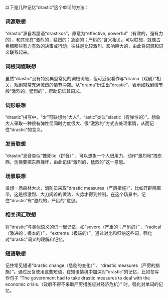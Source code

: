 以下是几种记忆“drastic”这个单词的方法：

### 词源联想
“drastic”源自希腊语“drastikos”，原意为“effective, powerful”（有效的，强有力的），和其现在“激烈的，猛烈的；急剧的；严厉的”含义相关。可以联想，就像古希腊那些有力有效的决策或行动，往往是比较激烈、影响巨大的，由此将词源和词义联系起来。

### 词根词缀联想
虽然“drastic”没有特别典型常见的词根词缀，但可近似看作与“drama（戏剧）”相关，戏剧常常充满激烈的情节冲突。从“drama”衍生出“drastic”，表示如戏剧情节般“激烈的，猛烈的”，帮助记忆其词义。

### 词形联想
“drastic”拼写中，“dr”可联想为“大人”，“astic”类似“elastic（有弹性的）”。想象大人采取一种很有弹性但同时力度很大、很“激烈的”方式去处理事情，从而记住“drastic”的含义。

### 发音联想
“drastic”发音类似“拽死tic（拼音）” ，可以想象一个人很用力、动作“激烈地”拽东西，仿佛要把东西拽坏，由此记住“激烈的，猛烈的”这一意思。

### 场景联想
设想一场森林大火，消防员采取“drastic measures（严厉措施）”，比如开辟隔离带，这是很激烈、大刀阔斧的做法，火势才得到控制。在这个场景中，记住“drastic”有“激烈的，严厉的”意思。

### 相关词汇联想
将“drastic”与类似语义的词一起记忆，如“severe（严重的；严厉的）” 、“radical（激进的；根本的）” 、“extreme（极端的）”。通过对比和归纳这些词，强化对“drastic”词义的理解和记忆。

### 短语联想
记住常见短语“drastic change（急剧的变化）” 、“drastic measures（严厉的措施）”。通过反复使用这些短语，在短语情境中加深对“drastic”的记忆，比如在写作句子 “The government had to take drastic measures to deal with the economic crisis.（政府不得不采取严厉措施应对经济危机）” 时，强化对单词的记忆。 
